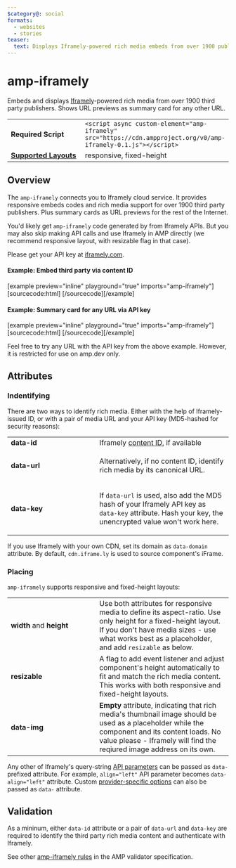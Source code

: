 ```yaml
---
$category@: social
formats:
  - websites
  - stories
teaser:
  text: Displays Iframely-powered rich media embeds from over 1900 publishers and card previews for other URLs
---
```

<!--
Copyright 2019 The AMP HTML Authors. All Rights Reserved.

Licensed under the Apache License, Version 2.0 (the "License");
you may not use this file except in compliance with the License.
You may obtain a copy of the License at

      http://www.apache.org/licenses/LICENSE-2.0

Unless required by applicable law or agreed to in writing, software
distributed under the License is distributed on an "AS-IS" BASIS,
WITHOUT WARRANTIES OR CONDITIONS OF ANY KIND, either express or implied.
See the License for the specific language governing permissions and
limitations under the License.
-->

# amp-iframely

Embeds and displays <a href="https://iframely.com">Iframely</a>-powered rich media from over 1900 third party publishers. Shows URL previews as summary card for any other URL.

<table>
  <tr>
    <td width="40%"><strong>Required Script</strong></td>
    <td><code>&lt;script async custom-element="amp-iframely" src="https://cdn.ampproject.org/v0/amp-iframely-0.1.js">&lt;/script></code></td>
  </tr>
  <tr>
    <td class="col-fourty"><strong><a href="https://amp.dev/documentation/guides-and-tutorials/develop/style_and_layout/control_layout">Supported Layouts</a></strong></td>
    <td>responsive, fixed-height</td>
  </tr>
</table>

## Overview

The `amp-iframely` connects you to Iframely cloud service. It provides responsive embeds codes and rich media support for over 1900 third party publishers. Plus summary cards as URL previews for the rest of the Internet.

You'd likely get `amp-iframely` code generated by from Iframely APIs. But you may also skip making API calls and use Iframely in AMP directly (we recommend responsive layout, with resizable flag in that case).

Please get your API key at <a href="https://iframely.com">iframely.com</a>.


#### Example: Embed third party via content ID


[example preview="inline" playground="true" imports="amp-iframely"][sourcecode:html]
<amp-iframely width="400" height="225"
    data-id="I8NNa1s"
    layout="responsive"
    data-img>
</amp-iframely>
[/sourcecode][/example]


#### Example: Summary card for any URL via API key

[example preview="inline" playground="true" imports="amp-iframely"][sourcecode:html]
<amp-iframely height="140"
    data-url="https://iframely.com"
    data-key="30ef29b325c50219755786a371c281ad"
    layout="fixed-height"
    resizable>
</amp-iframely>
[/sourcecode][/example]

Feel free to try any URL with the API key from the above example. However, it is restricted for use on amp.dev only.


## Attributes

### Indentifying

There are two ways to identify rich media. Either with the help of Iframely-issued ID, or with a pair of media URL and your API key (MD5-hashed for security reasons):

<table>
  <tr>
    <td width="40%"><strong>data-id</strong></td>
    <td>Iframely <a href="https://iframely.com/docs/ids">content ID</a>, if available</td>
  </tr>
  <tr>
    <td width="40%"><strong>data-url</strong></td>
    <td><p>Alternatively, if no content ID, identify rich media by its canonical URL.</p>
    </td>
  </tr>
  <tr>
    <td width="40%"><strong>data-key</strong></td>
    <td><p>If <code>data-url</code> is used, also add the MD5 hash of your Iframely API key as <code>data-key</code> attribute. Hash your key, the unencrypted value won't work here.</p>
    </td>
  </tr>
</table>

If you use Iframely with your own CDN, set its domain as `data-domain` attribute. By default, <code>cdn.iframe.ly</code> is used to source component's iFrame.

### Placing

`amp-iframely` supports responsive and fixed-height layouts:

<table>
  <tr>
    <td width="40%"><strong>width</strong> and <strong>height</strong></td>
    <td>Use both attributes for responsive media to define its aspect-ratio. Use only height for a fixed-height layout. If you don't have media sizes - use what works best as a placeholder, and add <code>resizable</code> as below.</td>
  </tr> 
  <tr>
    <td width="40%"><strong>resizable</strong></strong></td>
    <td>A flag to add event listener and adjust component's height automatically to fit and match the rich media content. This works with both responsive and fixed-height layouts.</td>
  </tr> 
  <tr>
    <td width="40%"><strong>data-img</strong></td>
    <td><strong>Empty</strong> attribute, indicating that rich media's thumbnail image should be used as a placeholder while the component and its content loads. No value please - Iframely will find the reqiured image address on its own.</td>
  </tr>
</table>


Any other of Iframely's query-string <a href="https://iframely.com/docs/parameters">API parameters</a> can be passed as <code>data-</code> prefixed attribute. For example, <code>align="left"</code> API parameter becomes <code>data-align="left"</code> attribute. Custom <a href="https://iframely.com/docs/options">provider-specific options</a> can also be passed as <code>data-</code> attribute.

## Validation

As a mininum, either `data-id` attribute or a pair of `data-url` and `data-key` are required to identify the third party rich media content and authenticate with Iframely.

See other [amp-iframely rules](https://github.com/ampproject/amphtml/blob/master/extensions/amp-iframely-card/validator-amp-iframely-card.protoascii) in the AMP validator specification.
